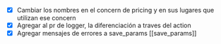 - [x] Cambiar los nombres en el concern de pricing y en sus lugares que utilizan ese concern
- [x] Agregar al pr de logger, la diferenciación a traves del action
- [x] Agregar mensajes de errores a save_params [[save_params]]
